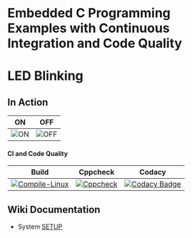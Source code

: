 # Embedded C Programming Examples with Continuous Integration and Code Quality

# LED Blinking 

## In Action

|ON|OFF|
|:--:|:--:|
|![ON](simulation/ON.png)|![OFF](simulation/OFF.png)|

#### CI and Code Quality

|Build|Cppcheck|Codacy|
|:--:|:--:|:--:|
|[![Compile-Linux](https://github.com/saimadhurig/Emb-C/actions/workflows/Compile.yml/badge.svg)](https://github.com/saimadhurig/Emb-C/actions/workflows/Compile.yml)|[![Cppcheck](https://github.com/saimadhurig/Emb-C/actions/workflows/CodeQulaity.yml/badge.svg)](https://github.com/saimadhurig/Emb-C/actions/workflows/CodeQulaity.yml)|[![Codacy Badge](https://app.codacy.com/project/badge/Grade/643b7ca2b2dc4daba1e700c216bb87d9)](https://www.codacy.com/gh/saimadhurig/Emb-C/dashboard?utm_source=github.com&amp;utm_medium=referral&amp;utm_content=saimadhurig/Emb-C&amp;utm_campaign=Badge_Grade)|

## Wiki Documentation
* System [SETUP](https://github.com/saimadhurig/Emb-C/wiki)
